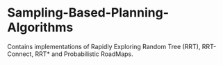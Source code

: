 # Sampling-Based-Planning-Algorithms
Contains implementations of Rapidly Exploring Random Tree (RRT), RRT-Connect, RRT* and Probabilistic RoadMaps.
